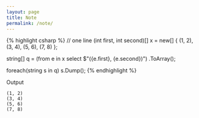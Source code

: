 ```yaml
---
layout: page
title: Note
permalink: /note/
---
```


{% highlight csharp %}
// one line
(int first, int second)[] x = new[]
          { (1, 2), (3, 4), (5, 6), (7, 8) };

string[] q =
  (from e in x
   select $"({e.first}, {e.second})")
  .ToArray();
        
foreach(string s in q) s.Dump();
{% endhighlight %}

Output

```
(1, 2)
(3, 4)
(5, 6)
(7, 8)
```
